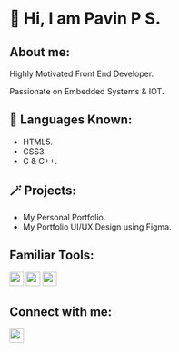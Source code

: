  <h1>👋 Hi, I am Pavin P S.</h1>

<h2>About me:</h2>
<p>Highly Motivated Front End Developer.</p>
<p>Passionate on Embedded Systems & IOT.</p>

<h2> 🎯 Languages Known:</h2>
<p>
  <ul>
    <li>HTML5.</li>
    <li>CSS3.</li>
    <li>C & C++.</li>
  </ul>
</p>

<h2>🪄 Projects:</h2>
<p>
  <ul>
    <li>My Personal Portfolio.</li>
    <li>My Portfolio UI/UX Design using Figma.</li>
  </ul>
</p>

<h2>Familiar Tools:</h2>
<img src="https://github.com/Pavin-PS/MyProfile_New/assets/84218190/96e6a486-d596-48c9-a3c6-de65dd10d57a" width="25px">
<img src="https://github.com/Pavin-PS/MyProfile_New/assets/84218190/1059344b-d59e-4d3f-8ffd-2bbb8430d070" width="25px">
<img src="https://github.com/Pavin-PS/MyProfile_New/assets/84218190/dc7d6311-e636-42c6-ad60-c6d5c4f3ba4a" width="25px">


<h2>Connect with me:</h2>
<a href="https://www.linkedin.com/in/pavin-p-s-50559518a/"><img src="https://github.com/Pavin-PS/MyProfile_New/assets/84218190/7e72b9b2-5008-4d56-898b-23964a0612b3" width="25px"> </a>

